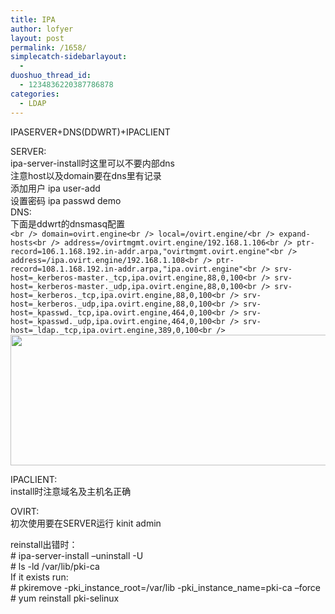 ```yaml
---
title: IPA
author: lofyer
layout: post
permalink: /1658/
simplecatch-sidebarlayout:
  - 
duoshuo_thread_id:
  - 1234836220387786878
categories:
  - LDAP
---
```

IPASERVER+DNS(DDWRT)+IPACLIENT

SERVER:  
ipa-server-install时这里可以不要内部dns  
注意host以及domain要在dns里有记录  
添加用户 ipa user-add  
设置密码 ipa passwd demo  
DNS:  
下面是ddwrt的dnsmasq配置  
`<br />
domain=ovirt.engine<br />
local=/ovirt.engine/<br />
expand-hosts<br />
address=/ovirtmgmt.ovirt.engine/192.168.1.106<br />
ptr-record=106.1.168.192.in-addr.arpa,"ovirtmgmt.ovirt.engine"<br />
address=/ipa.ovirt.engine/192.168.1.108<br />
ptr-record=108.1.168.192.in-addr.arpa,"ipa.ovirt.engine"<br />
srv-host=_kerberos-master._tcp,ipa.ovirt.engine,88,0,100<br />
srv-host=_kerberos-master._udp,ipa.ovirt.engine,88,0,100<br />
srv-host=_kerberos._tcp,ipa.ovirt.engine,88,0,100<br />
srv-host=_kerberos._udp,ipa.ovirt.engine,88,0,100<br />
srv-host=_kpasswd._tcp,ipa.ovirt.engine,464,0,100<br />
srv-host=_kpasswd._udp,ipa.ovirt.engine,464,0,100<br />
srv-host=_ldap._tcp,ipa.ovirt.engine,389,0,100<br />
`  
[<img src="http://69.164.197.168/wp-content/uploads/2012/11/QQ截图20121127132532.png" alt="" title="QQ截图20121127132532" width="638" height="209" class="alignnone size-full wp-image-1659" />][1]

IPACLIENT:  
install时注意域名及主机名正确

OVIRT:  
初次使用要在SERVER运行 kinit admin

reinstall出错时：  
\# ipa-server-install &#8211;uninstall -U  
\# ls -ld /var/lib/pki-ca  
If it exists run:  
\# pkiremove -pki\_instance\_root=/var/lib -pki\_instance\_name=pki-ca &#8211;force  
\# yum reinstall pki-selinux

 [1]: http://69.164.197.168/wp-content/uploads/2012/11/QQ截图20121127132532.png